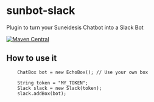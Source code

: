 # sunbot-slack
Plugin to turn your Suneidesis Chatbot into a Slack Bot

[![Maven Central](https://maven-badges.herokuapp.com/maven-central/com.harium.suneidesis.sunbot/slack/badge.svg)](https://maven-badges.herokuapp.com/maven-central/com.harium.suneidesis.sunbot/slack/)

## How to use it

```
    ChatBox bot = new EchoBox(); // Use your own box
    
    String token = "MY_TOKEN";
    Slack slack = new Slack(token);
    slack.addBox(bot);
```
